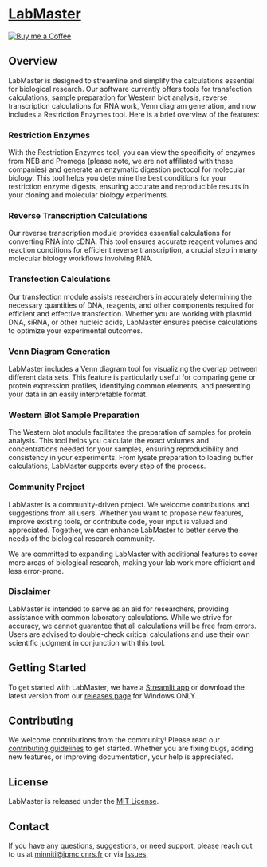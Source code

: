 # [LabMaster](https://labmaster.streamlit.app/)

[![Buy me a Coffee](https://img.shields.io/badge/Buy%20me%20a%20Coffee-☕-FFDD00?style=flat-square)](https://www.buymeacoffee.com/Jumitti)

## Overview

LabMaster is designed to streamline and simplify the calculations essential for biological research. Our software currently offers tools for transfection calculations, sample preparation for Western blot analysis, reverse transcription calculations for RNA work, Venn diagram generation, and now includes a Restriction Enzymes tool. Here is a brief overview of the features:

### Restriction Enzymes

With the Restriction Enzymes tool, you can view the specificity of enzymes from NEB and Promega (please note, we are not affiliated with these companies) and generate an enzymatic digestion protocol for molecular biology. This tool helps you determine the best conditions for your restriction enzyme digests, ensuring accurate and reproducible results in your cloning and molecular biology experiments.

### Reverse Transcription Calculations

Our reverse transcription module provides essential calculations for converting RNA into cDNA. This tool ensures accurate reagent volumes and reaction conditions for efficient reverse transcription, a crucial step in many molecular biology workflows involving RNA.

### Transfection Calculations

Our transfection module assists researchers in accurately determining the necessary quantities of DNA, reagents, and other components required for efficient and effective transfection. Whether you are working with plasmid DNA, siRNA, or other nucleic acids, LabMaster ensures precise calculations to optimize your experimental outcomes.

### Venn Diagram Generation

LabMaster includes a Venn diagram tool for visualizing the overlap between different data sets. This feature is particularly useful for comparing gene or protein expression profiles, identifying common elements, and presenting your data in an easily interpretable format.

### Western Blot Sample Preparation

The Western blot module facilitates the preparation of samples for protein analysis. This tool helps you calculate the exact volumes and concentrations needed for your samples, ensuring reproducibility and consistency in your experiments. From lysate preparation to loading buffer calculations, LabMaster supports every step of the process.

### Community Project

LabMaster is a community-driven project. We welcome contributions and suggestions from all users. Whether you want to propose new features, improve existing tools, or contribute code, your input is valued and appreciated. Together, we can enhance LabMaster to better serve the needs of the biological research community. 

We are committed to expanding LabMaster with additional features to cover more areas of biological research, making your lab work more efficient and less error-prone.

### Disclaimer

LabMaster is intended to serve as an aid for researchers, providing assistance with common laboratory calculations. While we strive for accuracy, we cannot guarantee that all calculations will be free from errors. Users are advised to double-check critical calculations and use their own scientific judgment in conjunction with this tool.

## Getting Started

To get started with LabMaster, we have a [Streamlit app](https://labmaster.streamlit.app/) or download the latest version from our [releases page](https://github.com/Jumitti/LabMaster/releases) for Windows ONLY.

## Contributing

We welcome contributions from the community! Please read our [contributing guidelines](CONTRIBUTING.md) to get started. Whether you are fixing bugs, adding new features, or improving documentation, your help is appreciated.

## License

LabMaster is released under the [MIT License](LICENSE).

## Contact

If you have any questions, suggestions, or need support, please reach out to us at [minniti@ipmc.cnrs.fr](mailto:minniti@ipmc.cnrs.fr) or via [Issues](https://github.com/Jumitti/LabMaster/issues).

